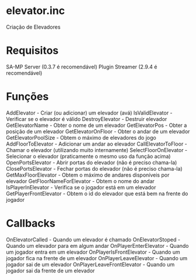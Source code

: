 # elevator.inc
Criação de Elevadores

# Requisitos
SA-MP Server (0.3.7 é recomendável)
Plugin Streamer (2.9.4 é recomendável)

# Funções
AddElevator - Criar (ou adicionar) um elevador (avá)
IsValidElevator - Verificar se o elevador é válido
DestroyElevator - Destruir elevador
GetElevatorName - Obter o nome de um elevador
GetElevatorPos - Obter a posição de um elevador
GetElevatorOnFloor - Obter o andar de um elevador
GetElevatorPoolSize - Obtem o máximo de elevadores do jogo
AddFloorToElevator - Adicionar um andar ao elevador
CallElevatorToFloor - Chamar o elevador (utilizando muito internamente)
SelectFloorOnElevator - Selecionar o elevador (praticamente o mesmo uso da função acima)
OpenPortsElevator - Abrir portas do elevador (não é preciso chama-la)
ClosePortsElevator - Fechar portas do elevador (não é preciso chama-la)
GetMaxFloorElevator - Obtem o máximo de andares disponíveis por elevador
GetFloorNameForElevator - Obtem o nome do andar
IsPlayerInElevator - Verifica se o jogador está em um elevador
GetPlayerFrontElevator - Obtem o id do elevador que está bem na frente do jogador

# Callbacks
OnElevatorCalled - Quando um elevador é chamado
OnElevatorStoped - Quando um elevador para em algum andar
OnPlayerEnterElevator - Quando um jogador entra em um elevador
OnPlayerIsFrontElevator - Quando um jogador fica na frente de um elevador
OnPlayerLeaveElevator - Quando um jogador sai de um elevador
OnPlayerLeaveFrontElevator - Quando um jogador sai da frente de um elevador
